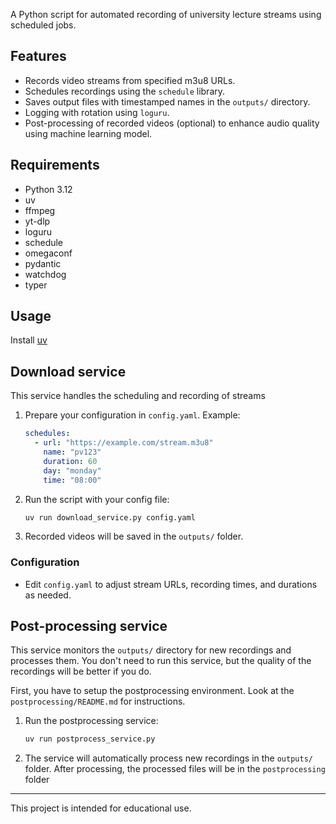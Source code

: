 A Python script for automated recording of university lecture streams using scheduled jobs.

## Features

- Records video streams from specified m3u8 URLs.
- Schedules recordings using the `schedule` library.
- Saves output files with timestamped names in the `outputs/` directory.
- Logging with rotation using `loguru`.
- Post-processing of recorded videos (optional) to enhance audio quality using machine learning model.

## Requirements

- Python 3.12
- uv
- ffmpeg
- yt-dlp
- loguru
- schedule
- omegaconf
- pydantic
- watchdog
- typer

## Usage

Install [uv](https://github.com/astral-sh/uv)

## Download service
This service handles the scheduling and recording of streams

1. Prepare your configuration in `config.yaml`. Example:
   ```yaml
   schedules:
     - url: "https://example.com/stream.m3u8"
       name: "pv123"
       duration: 60
       day: "monday"
       time: "08:00"
   ```

2. Run the script with your config file:
   ```sh
   uv run download_service.py config.yaml
   ```

3. Recorded videos will be saved in the `outputs/` folder.

### Configuration

- Edit `config.yaml` to adjust stream URLs, recording times, and durations as needed.

## Post-processing service
This service monitors the `outputs/` directory for new recordings and processes them. You don't need to run this service, but the quality of the recordings will be better if you do.

First, you have to setup the postprocessing environment. Look at the `postprocessing/README.md` for instructions.

1. Run the postprocessing service:
   ```sh
   uv run postprocess_service.py
   ```

2. The service will automatically process new recordings in the `outputs/` folder. After processing, the processed files will be in the `postprocessing` folder

---

This project is intended for educational use.
